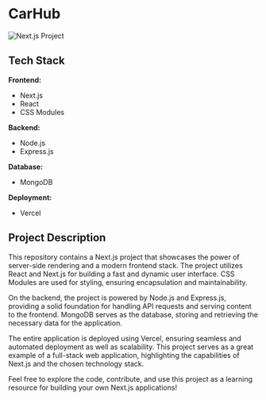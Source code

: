 
# CarHub 

![Next.js Project](https://github.com/GaushJ/car_hub/assets/53349226/7de9c3c3-93d5-4a33-9bf9-3d78ebd58e02)

## Tech Stack

**Frontend:**
- Next.js
- React
- CSS Modules

**Backend:**
- Node.js
- Express.js

**Database:**
- MongoDB

**Deployment:**
- Vercel

## Project Description

This repository contains a Next.js project that showcases the power of server-side rendering and a modern frontend stack. The project utilizes React and Next.js for building a fast and dynamic user interface. CSS Modules are used for styling, ensuring encapsulation and maintainability.

On the backend, the project is powered by Node.js and Express.js, providing a solid foundation for handling API requests and serving content to the frontend. MongoDB serves as the database, storing and retrieving the necessary data for the application.

The entire application is deployed using Vercel, ensuring seamless and automated deployment as well as scalability. This project serves as a great example of a full-stack web application, highlighting the capabilities of Next.js and the chosen technology stack.

Feel free to explore the code, contribute, and use this project as a learning resource for building your own Next.js applications!
